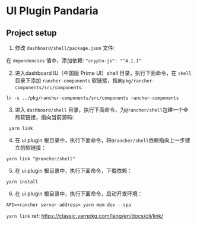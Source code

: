 # UI Plugin Pandaria

## Project setup

1. 修改 `dashboard/shell/package.json` 文件:

在 `dependencies` 值中，添加依赖: `"crypto-js": "^4.1.1"`

2. 进入dashboard IU（中国版 Prime UI）shell 目录，执行下面命令，在 `shell` 目录下添加 `rancher-components` 软链接，指向`pkg/rancher-components/src/components`:

```shell
ln -s ../pkg/rancher-components/src/components rancher-components
```

3. 进入 `dashboard/shell` 目录，执行下面命令，为`@rancher/shell`包建一个全局软链接，指向当前源码:

```shell
 yarn link
```

4. 在 ui plugin 根目录中，执行下面命令，将`@rancher/shell`依赖指向上一步建立的软链接：
```shell
yarn link "@rancher/shell"   
```

5. 在 ui plugin 根目录中，执行下面命令，下载依赖：

```shell
yarn install

```

6. 在 ui plugin 根目录中，执行下面命令，启动开发环境：

```shell
API=<rancher server address> yarn mem-dev --spa

```

`yarn link` ref: https://classic.yarnpkg.com/lang/en/docs/cli/link/

